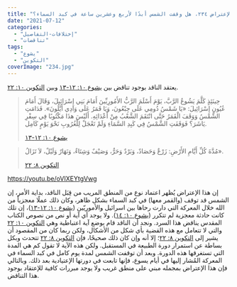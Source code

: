 ```yaml
---
title: "الإعتراض ٢٣٤، هل وقفت الشمس أبدًا لأربع وعشرين ساعة في كبد السماء؟"
date: "2021-07-12"
categories: 
  - "إختلافات-التفاصيل"
  - "تناقضات"
tags: 
  - "يشوع"
  - "التكوين"
coverImage: "234.jpg"
---
```


يعتقد الناقد بوجود تناقض بين [يشوع ١٠: ١٢-١٣](https://my.bible.com/bible/101/JOS.10.12-13) وبين [التكوين ١٠: ٢٢](https://my.bible.com/bible/101/GEN.10.22).

> حِينَئِذٍ كَلَّمَ يَشُوعُ الرَّبَّ، يَوْمَ أَسْلَمَ الرَّبُّ الأَمُورِيِّينَ أَمَامَ بَنِي إِسْرَائِيلَ، وَقَالَ أَمَامَ عُيُونِ إِسْرَائِيلَ: «يَا شَمْسُ دُومِي عَلَى جِبْعُونَ، وَيَا قَمَرُ عَلَى وَادِي أَيَّلُونَ». فَدَامَتِ الشَّمْسُ وَوَقَفَ الْقَمَرُ حَتَّى انْتَقَمَ الشَّعْبُ مِنْ أَعْدَائِهِ. أَلَيْسَ هذَا مَكْتُوبًا فِي سِفْرِ يَاشَرَ؟ فَوَقَفَتِ الشَّمْسُ فِي كَبِدِ السَّمَاءِ وَلَمْ تَعْجَلْ لِلْغُرُوبِ نَحْوَ يَوْمٍ كَامِل.
> 
> [يشوع ١٠: ١٢-١٣](https://my.bible.com/bible/101/JOS.10.12-13)

> مُدَّةَ كُلِّ أَيَّامِ الأَرْضِ: زَرْعٌ وَحَصَادٌ، وَبَرْدٌ وَحَرٌّ، وَصَيْفٌ وَشِتَاءٌ، وَنَهَارٌ وَلَيْلٌ، لاَ تَزَالُ».
> 
> [التكوين ٨: ٢٢](https://my.bible.com/bible/101/GEN.8.22)

https://youtu.be/oVIXEYtgVwg

إن هذا الإعتراض يُظهر اعتماد نوع من المنطق المريب من قِبَل الناقد، بداية الأمر، إن الشمس قد توقف (والقمر معها) في كبد السماء بشكل ظاهر، وكان ذلك عملًا معجزياً من الله خلال المعركة التي دارت رحاها بين اسرائيل والأموريّين ([يشوع ١٠: ١٢-١٣](https://my.bible.com/bible/101/JOS.10.12-13))، إن تلك كانت حادثة معجزية لم تتكرر ([يشوع ١٠: ١٤](https://my.bible.com/bible/101/JOS.10.14)). ولا يوجد أي آية أو نص من نصوص الكتاب المقدس يناقض هذا السرد. ونجد أن الناقد قام بوضع آية اعتباطية وهي [التكوين ١٠: ٢٢](https://my.bible.com/bible/101/GEN.10.22) والتي لا تتعامل مع هذه القضية بأي شكل من الأشكال، ولكن ربما كان من المقصود أن يشير إلى [التكوين ٨: ٢٢](https://my.bible.com/bible/101/GEN.8.22)؛ إلا أنه وإن كان ذلك صحيحًا، فإن [التكوين ٨: ٢٢](https://my.bible.com/bible/101/GEN.8.22) تتحدث وبكل بساطة عن استمرار دورة الطبيعة في المستقبل. ولكن هذه الآية لا تقول كم هي المدة التي تستغرقها هذه الدورة. وبعد أن توقفت الشمس لمدة يوم كامل في كبد السماء في المعركة المُشار إليها في أيام يسوع، فإنها تابعت في دورتها الإعتيادية بعد ذلك. وبالتالي فإن هذا الإعتراض بمجمله مبني على منطق غريب ولا يوجد مبررات كافية للإعتقاد بوجود هذا التناقض.
